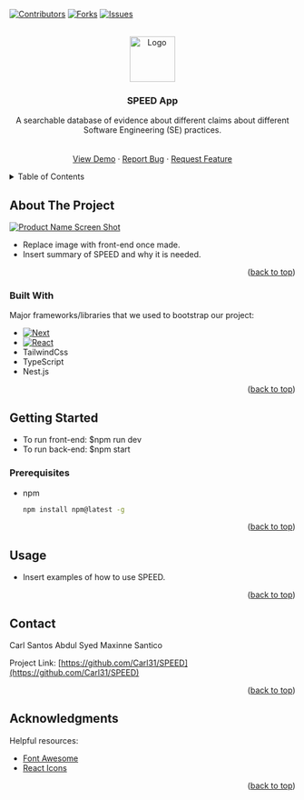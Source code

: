 <!-- Improved compatibility of back to top link: See: https://github.com/othneildrew/Best-README-Template/pull/73 -->
<a name="readme-top"></a>

<!-- PROJECT SHIELDS -->
<!--
*** I'm using markdown "reference style" links for readability.
*** Reference links are enclosed in brackets [ ] instead of parentheses ( ).
*** See the bottom of this document for the declaration of the reference variables
*** for contributors-url, forks-url, etc. This is an optional, concise syntax you may use.
*** https://www.markdownguide.org/basic-syntax/#reference-style-links
-->
[![Contributors][contributors-shield]][contributors-url]
[![Forks][forks-shield]][forks-url]
[![Issues][issues-shield]][issues-url]



<!-- PROJECT LOGO -->
<br />
<div align="center">
  <a href="https://github.com/Carl31/SPEED">
    <img src="images/logo.png" alt="Logo" width="80" height="80">
  </a>

  <h3 align="center">SPEED App</h3>

  <p align="center">
    A searchable database of evidence about different claims about different Software Engineering (SE) practices.
    <br />
    <br />
    <br />
    <a href="https://vercel.com">View Demo</a>
    ·
    <a href="https://github.com/Carl31/SPEED/issues">Report Bug</a>
    ·
    <a href="https://github.com/Carl31/SPEED/issues">Request Feature</a>
  </p>
</div>



<!-- TABLE OF CONTENTS -->
<details>
  <summary>Table of Contents</summary>
  <ol>
    <li>
      <a href="#about-the-project">About The Project</a>
      <ul>
        <li><a href="#built-with">Built With</a></li>
      </ul>
    </li>
    <li>
      <a href="#getting-started">Getting Started</a>
      <ul>
        <li><a href="#prerequisites">Prerequisites</a></li>
      </ul>
    </li>
    <li><a href="#usage">Usage</a></li>
    <li><a href="#contact">Contact</a></li>
    <li><a href="#acknowledgments">Acknowledgments</a></li>
  </ol>
</details>



<!-- ABOUT THE PROJECT -->
## About The Project

[![Product Name Screen Shot][product-screenshot]](https://example.com)

- Replace image with front-end once made.
- Insert summary of SPEED and why it is needed.

<p align="right">(<a href="#readme-top">back to top</a>)</p>



### Built With

Major frameworks/libraries that we used to bootstrap our project:

* [![Next][Next.js]][Next-url]
* [![React][React.js]][React-url]
* TailwindCss
* TypeScript
* Nest.js


<p align="right">(<a href="#readme-top">back to top</a>)</p>



<!-- GETTING STARTED -->
## Getting Started

- To run front-end: $npm run dev
- To run back-end: $npm start

### Prerequisites

* npm
  ```sh
  npm install npm@latest -g
  ```

<p align="right">(<a href="#readme-top">back to top</a>)</p>



<!-- USAGE EXAMPLES -->
## Usage

- Insert examples of how to use SPEED.

<p align="right">(<a href="#readme-top">back to top</a>)</p>



<!-- CONTACT -->
## Contact

Carl Santos
Abdul Syed
Maxinne Santico

Project Link: [https://github.com/Carl31/SPEED](https://github.com/Carl31/SPEED)

<p align="right">(<a href="#readme-top">back to top</a>)</p>



<!-- ACKNOWLEDGMENTS -->
## Acknowledgments

Helpful resources:

* [Font Awesome](https://fontawesome.com)
* [React Icons](https://react-icons.github.io/react-icons/search)

<p align="right">(<a href="#readme-top">back to top</a>)</p>



<!-- MARKDOWN LINKS & IMAGES -->
<!-- https://www.markdownguide.org/basic-syntax/#reference-style-links -->
[contributors-shield]: https://img.shields.io/github/contributors/Carl31/SPEED.svg?style=for-the-badge
[contributors-url]: https://github.com/Carl31/SPEED/graphs/contributors
[forks-shield]: https://img.shields.io/github/forks/Carl31/SPEED.svg?style=for-the-badge
[forks-url]: https://github.com/Carl31/SPEED/network/members
[issues-shield]: https://img.shields.io/github/issues/Carl31/SPEED.svg?style=for-the-badge
[issues-url]: https://github.com/Carl31/SPEED/issues
[product-screenshot]: images/screenshot.png
[Next.js]: https://img.shields.io/badge/next.js-000000?style=for-the-badge&logo=nextdotjs&logoColor=white
[Next-url]: https://nextjs.org/
[React.js]: https://img.shields.io/badge/React-20232A?style=for-the-badge&logo=react&logoColor=61DAFB
[React-url]: https://reactjs.org/
[Tailwind-url]: https://tailwindcss.com/
[Nest.url]: https://nest.js.com
[Typescript]: https://typescriptlang.org
